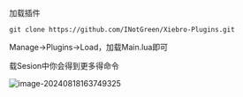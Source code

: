 





加载插件

```
git clone https://github.com/INotGreen/Xiebro-Plugins.git
```

Manage->Plugins->Load，加载Main.lua即可

载Sesion中你会得到更多得命令

![image-20240818163749325](../../XieBro-v3.1/ClientGo/Plugins/Image/image-20240818163749325.png)